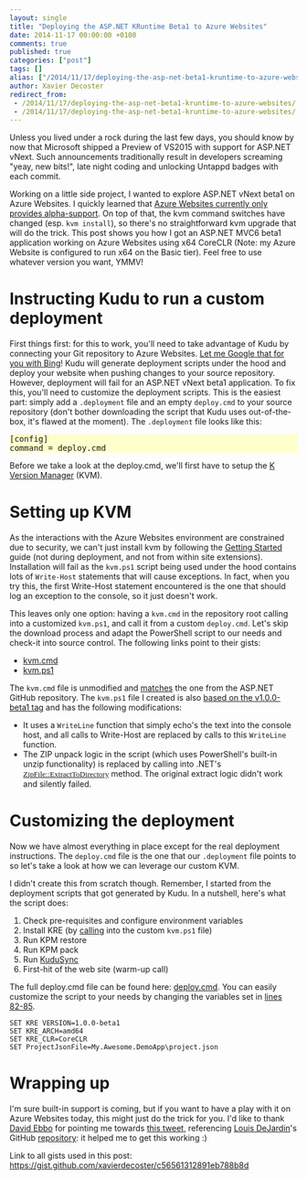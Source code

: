 ```yaml
---
layout: single
title: "Deploying the ASP.NET KRuntime Beta1 to Azure Websites"
date: 2014-11-17 00:00:00 +0100
comments: true
published: true
categories: ["post"]
tags: []
alias: ["/2014/11/17/deploying-the-asp-net-beta1-kruntime-to-azure-websites/"]
author: Xavier Decoster
redirect_from:
 - /2014/11/17/deploying-the-asp-net-beta1-kruntime-to-azure-websites/.html
 - /2014/11/17/deploying-the-asp-net-beta1-kruntime-to-azure-websites/.html
---
```

<p><p>Unless you lived under a rock during the last few days, you should know by now that Microsoft shipped a Preview of VS2015 with support for ASP.NET vNext. Such announcements traditionally result in developers screaming "yeay, new bits!", late night coding and unlocking Untappd badges with each commit.</p><p>Working on a little side project, I wanted to explore ASP.NET vNext beta1 on Azure Websites. I quickly learned that <a href="http://blog.davidebbo.com/2014/09/deploying-aspnet-vnext-toazure-websites.html">Azure Websites currently only provides alpha-support</a>. On top of that, the kvm command switches have changed (esp. <code>kvm install</code>), so there's no straightforward kvm upgrade that will do the trick. This post shows you how I got an ASP.NET MVC6 beta1 application working on Azure Websites using x64 CoreCLR (Note: my Azure Website is configured to run x64 on the Basic tier). Feel free to use whatever version you want, YMMV!
</p><h1>Instructing Kudu to run a custom deployment</h1><p>First things first: for this to work, you'll need to take advantage of Kudu by connecting your Git repository to Azure Websites. <a href="http://bing.lmgtfy.com/?q=azure+websites+git+repository">Let me Google that for you with Bing</a>! Kudu will generate deployment scripts under the hood and deploy your website when pushing changes to your source repository. However, deployment will fail for an ASP.NET vNext beta1 application. To fix this, you'll need to customize the deployment scripts. This is the easiest part: simply add a <code>.deployment</code> file and an empty <code>deploy.cmd</code> to your source repository (don't bother downloading the script that Kudu uses out-of-the-box, it's flawed at the moment). The <code>.deployment</code> file looks like this:</p><p><pre style="background: #ffffcc">[config]<br/>command = deploy.cmd</pre></p><p>Before we take a look at the deploy.cmd, we'll first have to setup the <a href="https://github.com/aspnet/Home/wiki/version-manager">K Version Manager</a> (KVM).</p><h1>Setting up KVM</h1><p>As the interactions with the Azure Websites environment are constrained due to security, we can't just install kvm by following the <a href="https://github.com/aspnet/Home">Getting Started</a> guide (not during deployment, and not from within site extensions). Installation will fail as the <code>kvm.ps1</code> script being used under the hood contains lots of <code>Write-Host</code> statements that will cause exceptions. In fact, when you try this, the first Write-Host statement encountered is the one that should log an exception to the console, so it just doesn't work.
</p><p>This leaves only one option: having a <code>kvm.cmd</code> in the repository root calling into a customized <code>kvm.ps1</code>, and call it from a custom <code>deploy.cmd</code>. Let's skip the download process and adapt the PowerShell script to our needs and check-it into source control. The following links point to their gists:</p><ul><li><a href="https://gist.github.com/xavierdecoster/c56561312891eb788b8d">kvm.cmd</a></li><li><a href="https://gist.github.com/xavierdecoster/c56561312891eb788b8d">kvm.ps1</a></li></ul><p>The <code>kvm.cmd</code> file is unmodified and <a href="https://github.com/aspnet/Home/blob/v1.0.0-beta1/kvm.cmd">matches</a> the one from the ASP.NET GitHub repository. The <code>kvm.ps1</code> file I created is also <a href="https://github.com/aspnet/Home/blob/v1.0.0-beta1/kvm.ps1">based on the v1.0.0-beta1 tag</a> and has the following modifications:</p><ul><li>It uses a <code>WriteLine</code> function that simply echo's the text into the console host, and all calls to Write-Host are replaced by calls to this <code>WriteLine</code> function.</li><li>The ZIP unpack logic in the script (which uses PowerShell's built-in unzip functionality) is replaced by calling into .NET's <a href="http://msdn.microsoft.com/en-us/library/hh485723(v=vs.110).aspx"><span style="font-family:Consolas; font-size:10pt">ZipFile::ExtractToDirectory</span></a> method. The original extract logic didn't work and silently failed.</li></ul><h1>Customizing the deployment</h1><p>Now we have almost everything in place except for the real deployment instructions. The <code>deploy.cmd</code> file is the one that our <code>.deployment</code> file points to so let's take a look at how we can leverage our custom KVM.</p><p>I didn't create this from scratch though. Remember, I started from the deployment scripts that got generated by Kudu. In a nutshell, here's what the script does:</p><ol><li>Check pre-requisites and configure environment variables
</li><li>Install KRE (by <a href="https://gist.github.com/xavierdecoster/c56561312891eb788b8d">calling</a> into the custom <code>kvm.ps1</code> file)</li><li>Run KPM restore</li><li>Run KPM pack</li><li>Run <a href="https://github.com/projectkudu/KuduSync">KuduSync</a></li><li>First-hit of the web site (warm-up call)</li></ol><p>The full deploy.cmd file can be found here: <a href="https://gist.github.com/xavierdecoster/c56561312891eb788b8d">deploy.cmd</a>. You can easily customize the script to your needs by changing the variables set in <a href="https://gist.github.com/xavierdecoster/c56561312891eb788b8d">lines 82-85</a>.
</p><pre><code>SET KRE VERSION=1.0.0-beta1<br/>SET KRE_ARCH=amd64<br/>SET KRE_CLR=CoreCLR<br/>SET ProjectJsonFile=My.Awesome.DemoApp\project.json</code></pre><h1>Wrapping up</h1><p>I'm sure built-in support is coming, but if you want to have a play with it on Azure Websites today, this might just do the trick for you. I'd like to thank <a href="https://twitter.com/davidebbo">David Ebbo</a> for pointing me towards <a href="https://twitter.com/loudej/status/530543638351462400">this tweet</a>, referencing <a href="https://twitter.com/loudej">Louis DeJardin</a>'s GitHub <a href="https://github.com/lodejard/LockingProblems">repository</a>: it helped me to get this working :)</p><p>Link to all gists used in this post: <a href="https://gist.github.com/xavierdecoster/c56561312891eb788b8d">https://gist.github.com/xavierdecoster/c56561312891eb788b8d</a></p></p>
